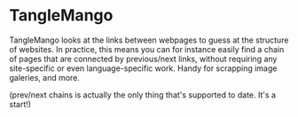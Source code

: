 # TangleMango

TangleMango looks at the links between webpages to guess at the structure of websites. In practice, this means you can for instance easily find a chain of pages that are connected by previous/next links, without requiring any site-specific or even language-specific work. Handy for scrapping image galeries, and more.

(prev/next chains is actually the only thing that's supported to date. It's a start!)
